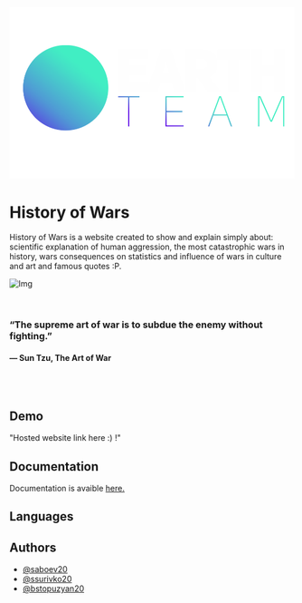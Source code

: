 

![Logo](https://github.com/ssurivko20/history-of-wars/blob/main/website/images/text-and-logo-white2.png?raw=true)


# History of Wars

History of Wars is a website created to show and explain simply about: scientific explanation of human aggression, the most catastrophic wars in history, wars consequences on statistics and influence of wars in culture and art and famous quotes :P.



![Img](https://www.quizony.com/trojan-war-story/imageForSharing.jpg)

<br>

### “The supreme art of war is to subdue the enemy without fighting.” <br>
#### ― Sun Tzu, The Art of War

<br>
<br>

## Demo

"Hosted website link here :) !"


## Documentation

Documentation is avaible [here.](https://linktodocumentation)


## Languages





## Authors

- [@saboev20](https://www.github.com/saboev20)
- [@ssurivko20](https://www.github.com/@ssurivko20)
- [@bstopuzyan20](https://www.github.com/@bstopuzyan20)


